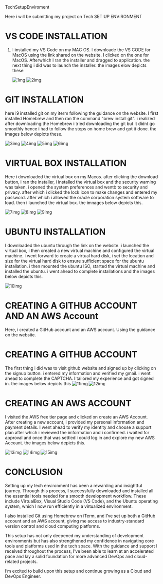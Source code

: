 TechSetupEnviroment

Here i will be submitting my project on Tech SET UP ENVIRONMENT

# VS CODE INSTALLATION

1. I installed my VS Code on my MAC OS. I downloade the VS CODE for MacOS using the link shared on the website. I clicked on the one for MacOS. Afterwhich I ran the installer and dragged to application. the next thing i did was to launch the installer. the images elow depicts these

   ![1mg](./1img.png)
   ![2img](./2img.png)

# GIT INSTALLATION

here i9 installed git on my iterm following the guidance on the website. I first installed Homebrew and then ran the command "brew install git". i realized after downloading the Homebrew i tried downloading the git but it didnt go smoothly hence i had to follow the steps on home brew and got it done. the images below depicts these.

![3img](./3img.png)
![4img](./4img.png)
![5img](./5img.png)
![6img](./6img.png)

# VIRTUAL BOX INSTALLATION

Here i downloaded the virtual box on my Macos. after clicking the download button, i ran the installer, i installed the virtual box and the security warning was taken. i opened the system preferences and wentb to security and privacy. after which i clicked the lock icon to make changes and entered my password. after which i allowed the oracle corporation system software to load. then i launched the virtual box. the imnages below depicts this.

![7img](./7img.png)
![8img](./8img.png)
![9img](./9img.png)

# UBUNTU INSTALLATION

I downloaded the ubuntu through the link on the website. i launched the virtual box, i then created a new virtual machine and configured the virtual machine. i went forward to create a virtual hard disk, i set the location and size for the virtual hard disk to ensure sufficient space for the ubuntu installation. i then mounted the ubuntu ISO, started the virtual machine and installed the ubuntu. i went ahead to complete installations and the images below depicts this.

![10img](./10img.png)

# CREATING A GITHUB ACCOUNT AND AN AWS Account 
Here, i created a GitHub account and an AWS account. 
Using the guidance on the website. 

# CREATING A GITHUB ACCOUNT
The first thing i did was to visit github website and signed up by clicking on the signup  button. i entered my information and verified my gmail. i went ahead to complete the CAPTCHA. I tailored my experience and got signed in. the images below depicts this 
![11img](./11img.png)
![12img](./12img.png)

# CREATING AN AWS ACCOUNT
I visited the AWS free tier page and clicked on create an AWS Account. After creating a new account, i provided my personal information and payment details. I went ahead to verify my identity and choose a support plan after which i reviewed the imformation and i confirmed. i waited for approval and once that was settled i could log in and explore my new AWS Account. the images below depicts this. 

![13img](./13img.png)
![14img](./13img.png)
![15img](./15img.png)

# CONCLUSION 
Setting up my tech environment has been a rewarding and insightful journey. Through this process, I successfully downloaded and installed all the essential tools needed for a smooth development workflow. These include VirtualBox, Visual Studio Code (VS Code), and the Ubuntu operating system, which I now run efficiently in a virtualized environment.

I also installed Git using Homebrew on iTerm, and I’ve set up both a GitHub account and an AWS account, giving me access to industry-standard version control and cloud computing platforms.

This setup has not only deepened my understanding of development environments but has also strengthened my confidence in navigating core tools and platforms used in the tech space. With the guidance and support I received throughout the process, I’ve been able to learn at an accelerated pace and lay a solid foundation for more advanced DevOps and cloud-related projects.

I’m excited to build upon this setup and continue growing as a Cloud and DevOps Engineer.
